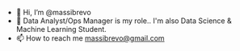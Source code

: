 - 👋 Hi, I’m @massibrevo
- 👀 Data Analyst/Ops Manager is my role.. I'm also Data Science & Machine Learning Student.
- 📫 How to reach me massibrevo@gmail.com

<!---
massibrevo/massibrevo is a ✨ special ✨ repository because its `README.md` (this file) appears on your GitHub profile.
You can click the Preview link to take a look at your changes.
--->
